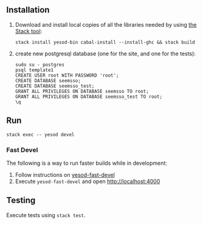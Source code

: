 ## Installation

1. Download and install local copies of all the libraries needed by using [the Stack tool](https://github.com/commercialhaskell/stack/):
    ```
    stack install yesod-bin cabal-install --install-ghc && stack build
    ```    
1. create new postgresql database (one for the site, and one for the tests):

    ```
    sudo su - postgres
    psql template1
    CREATE USER root WITH PASSWORD 'root';
    CREATE DATABASE seemsso;
    CREATE DATABASE seemsso_test;
    GRANT ALL PRIVILEGES ON DATABASE seemsso TO root;
    GRANT ALL PRIVILEGES ON DATABASE seemsso_test TO root;
    \q
    ```

## Run

```
stack exec -- yesod devel
```

### Fast Devel

The following is a way to run faster builds while in development:

1. Follow instructions on [yesod-fast-devel](https://github.com/haskellbr/yesod-fast-devel#yesod-fast-devel)
1. Execute `yesod-fast-devel` and open [http://localhost:4000](http://localhost:4000)

## Testing

Execute tests using `stack test`.
